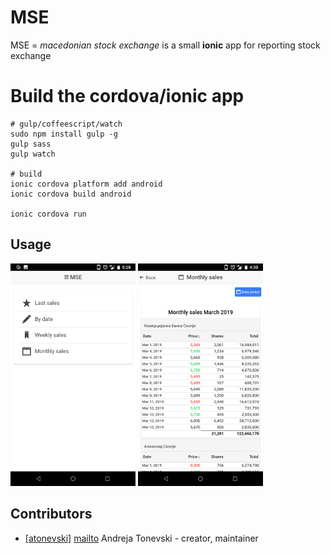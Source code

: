 # MSE
MSE = *macedonian stock exchange* is a small __ionic__ app for reporting stock exchange

# Build the cordova/ionic app
```
# gulp/coffeescript/watch
sudo npm install gulp -g
gulp sass
gulp watch

# build
ionic cordova platform add android
ionic cordova build android

ionic cordova run
```

## Usage
![home](/www/img/scr-home-s.png?raw=true)
![monthly](/www/img/scr-monthly-s.png?raw=true)

## Contributors
- [[atonevski]](https://github.com/atonevski) [mailto](mailto://atonevski@gmail.com) Andreja Tonevski - creator, maintainer

